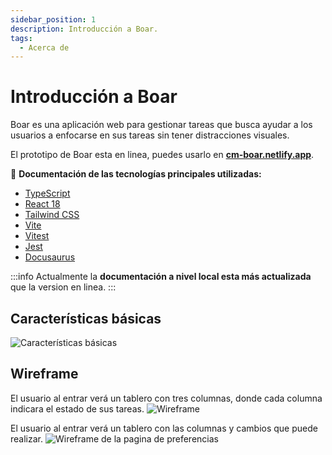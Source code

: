 ```yaml
---
sidebar_position: 1
description: Introducción a Boar.
tags: 
  - Acerca de
---
```


# Introducción a Boar

Boar es una aplicación web para gestionar tareas que busca ayudar a los usuarios a enfocarse en sus tareas sin tener distracciones visuales. 

El prototipo de Boar esta en linea, puedes usarlo en **[cm-boar.netlify.app](https://cm-boar.netlify.app/)**.

:dart: **Documentación de las tecnologías principales utilizadas:**

* [TypeScript](https://www.typescriptlang.org/)
* [React 18](https://es.react.dev/)
* [Tailwind CSS](https://tailwindcss.com/)
* [Vite](https://vitejs.dev/)
* [Vitest](https://vitest.dev/)
* [Jest](https://jestjs.io/)
* [Docusaurus](https://docusaurus.io/)

:::info
Actualmente la **documentación a nivel local esta más actualizada** que la version en linea.
:::


## Características básicas

![Características básicas](/img/Basicos.svg)

## Wireframe

El usuario al entrar verá un tablero con tres columnas, donde cada columna indicara el estado de sus tareas.
![Wireframe](/img/wireframe.svg)

El usuario al entrar verá un tablero con las columnas y cambios que puede realizar.
![Wireframe de la pagina de preferencias](/img/wireframe-preferencias.svg)